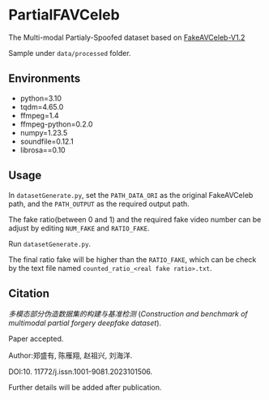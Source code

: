 # PartialFAVCeleb

The Multi-modal Partialy-Spoofed dataset based on [FakeAVCeleb-V1.2](https://github.com/DASH-Lab/FakeAVCeleb)

Sample under `data/processed` folder.

## Environments

- python=3.10
- tqdm=4.65.0
- ffmpeg=1.4
- ffmpeg-python=0.2.0
- numpy=1.23.5
- soundfile=0.12.1
- librosa==0.10

## Usage

In `datasetGenerate.py`, set the `PATH_DATA_ORI` as the original FakeAVCeleb path, and the `PATH_OUTPUT` as the required output path.

The fake ratio(between 0 and 1) and the required fake video number can be adjust by editing `NUM_FAKE` and `RATIO_FAKE`.

Run `datasetGenerate.py`.

The final ratio fake will be higher than the `RATIO_FAKE`, which can be check by the text file named `counted_ratio_<real fake ratio>.txt`.

## Citation

*多模态部分伪造数据集的构建与基准检测* (*Construction and benchmark of multimodal partial forgery
deepfake dataset*).

Paper accepted. 

Author:郑盛有, 陈雁翔, 赵祖兴, 刘海洋.

DOI:10. 11772/j.issn.1001-9081.2023101506. 

Further details will be added after publication.

